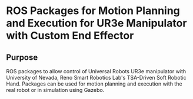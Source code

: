 # ROS Packages for Motion Planning and Execution for UR3e Manipulator with Custom End Effector

## Purpose
ROS packages to allow control of Universal Robots UR3e manipulator with University of Nevada, Reno Smart Robotics Lab's TSA-Driven Soft Robotic Hand. Packages can be used for motion planning and execution with the real robot or in simulation using Gazebo.
